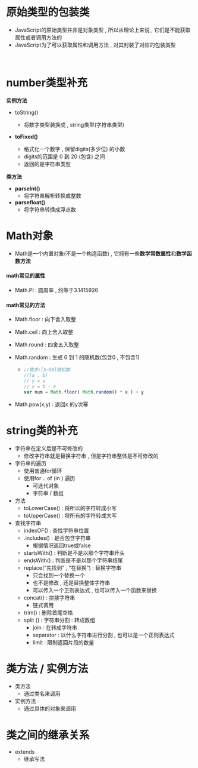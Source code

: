 # 原始类型的包装类

- JavaScript的原始类型并非是对象类型 ,  所以从理论上来说 , 它们是不能获取属性或者调用方法的
- JavaScript为了可以获取属性和调用方法 ,  对其封装了对应的包装类型

​	

# number类型补充

**实例方法**

- toString()

  - 将数字类型装换成  , string类型(字符串类型)

- **toFixed()**
  - 格式化一个数字 ,  保留digits(多少位) 的小数
  - digits的范围是 0  到  20 (包含)  之间
  - 返回的是字符串类型

**类方法**

- **parseInt()**
  - 将字符串解析转换成整数
- **parsefloat()**
  - 将字符串转换成浮点数



# Math对象

- Math是一个内置对象(不是一个构造函数) ,   它拥有一些**数学常数属性**和**数学函数方法**



#### math常见的属性

- Math.PI  :  圆周率 ,  约等于3.1415926

#### math常见的方法

- Math.floor  :   向下舍入取整

- Math.ceil  :  向上舍入取整
- Math.round   :   四舍五入取整

- Math.random   :   生成 0 到 1 的随机数(包含0  , 不包含1)

  - ```js
    //需求:[5~50]随机数
    //[a , b)
    // y = a
    // x = b - a
    var num = Math.floor( Math.random() * x ) + y
    ```
  
- Math.pow(x,y)   :   返回x 的y次幂



# string类的补充

- 字符串在定义后是不可修改的
  - 修改字符串就是替换字符串  ,  但是字符串整体是不可修改的
- 字符串的遍历
  - 使用普通for循环
  - 使用for  ..   of (in )   遍历
    - 可迭代对象
    - 字符串 / 数组
- 方法
  - toLowerCase() :  将所以的字符转成小写
  - toUpperCase() :  将所有的字符转成大写
- 查找字符串
  - indexOF() :  查找字符串位置
  - .includes() :   是否包含字符串
    - 根据情况返回true或false
  - startsWith() :  判断是不是以那个字符串开头
  - endsWith() :  判断是不是以那个字符串结尾
  - replace(“先找到” , “在替换”)  :  替换字符串 
    - 只会找到一个替换一个
    - 也不是修改 ,  还是替换整体字符串
    - 可以传入一个正则表达式  ,   也可以传入一个函数来替换
  - concat() :  拼接字符串
    - 链式调用
  - trim()  :   删除首尾空格
  - split ()  :   字符串分割  : 转成数组
    - join : 在转成字符串
    - separator :  以什么字符串进行分割 ,  也可以是一个正则表达式
    - limit :  限制返回片段的数量





# 类方法 / 实例方法

- 类方法
  - 通过类名来调用
- 实例方法
  - 通过具体的对象来调用





# 类之间的继承关系

- extends
  - 继承写法